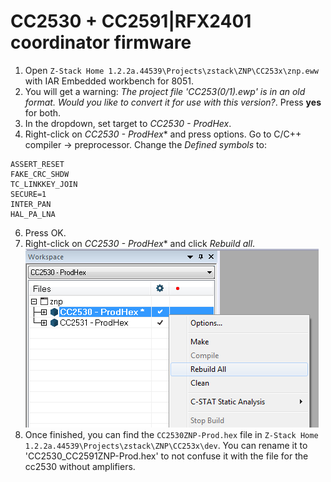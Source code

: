 # CC2530 + CC2591|RFX2401 coordinator firmware
1. Open `Z-Stack Home 1.2.2a.44539\Projects\zstack\ZNP\CC253x\znp.eww` with IAR Embedded workbench for 8051.
2. You will get a warning: *The project file 'CC253(0/1).ewp' is in an old format. Would you like to convert it for use with this version?*. Press **yes** for both.
3. In the dropdown, set target to *CC2530 - ProdHex*.
4. Right-click on *CC2530 - ProdHex** and press options. Go to C/C++ compiler -> preprocessor. Change the *Defined symbols* to:
```
ASSERT_RESET
FAKE_CRC_SHDW
TC_LINKKEY_JOIN
SECURE=1
INTER_PAN
HAL_PA_LNA
```
6. Press OK.
7. Right-click on *CC2530 - ProdHex** and click *Rebuild all*.
![Target](images/cc2530build.png)
8. Once finished, you can find the `CC2530ZNP-Prod.hex` file in `Z-Stack Home 1.2.2a.44539\Projects\zstack\ZNP\CC253x\dev`.
You can rename it to 'CC2530_CC2591ZNP-Prod.hex' to not confuse it with the file for the cc2530 without amplifiers.

